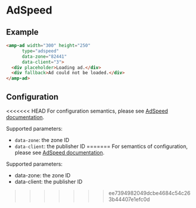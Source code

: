 <!---
Copyright 2017 The AMP HTML Authors. All Rights Reserved.

Licensed under the Apache License, Version 2.0 (the "License");
you may not use this file except in compliance with the License.
You may obtain a copy of the License at

      http://www.apache.org/licenses/LICENSE-2.0

Unless required by applicable law or agreed to in writing, software
distributed under the License is distributed on an "AS-IS" BASIS,
WITHOUT WARRANTIES OR CONDITIONS OF ANY KIND, either express or implied.
See the License for the specific language governing permissions and
limitations under the License.
-->

# AdSpeed

## Example

```html
<amp-ad width="300" height="250"
      type="adspeed"
      data-zone="82441"
      data-client="3">
  <div placeholder>Loading ad.</div>
  <div fallback>Ad could not be loaded.</div>
</amp-ad>
```

## Configuration

<<<<<<< HEAD
For configuration semantics, please see [AdSpeed documentation](https://www.adspeed.com/Knowledges/1950/Ad-Tag/Accelerated-Mobile-Pages-Project-AMP-Ad.html).

Supported parameters:

- `data-zone`: the zone ID
- `data-client`: the publisher ID
=======
For semantics of configuration, please see [AdSpeed documentation](https://www.adspeed.com/Knowledges/1950/Ad-Tag/Accelerated-Mobile-Pages-Project-AMP-Ad.html).

Supported parameters:

- data-zone: the zone ID
- data-client: the publisher ID
>>>>>>> ee7394982049dcbe4684c54c263b44407e1efc0d

